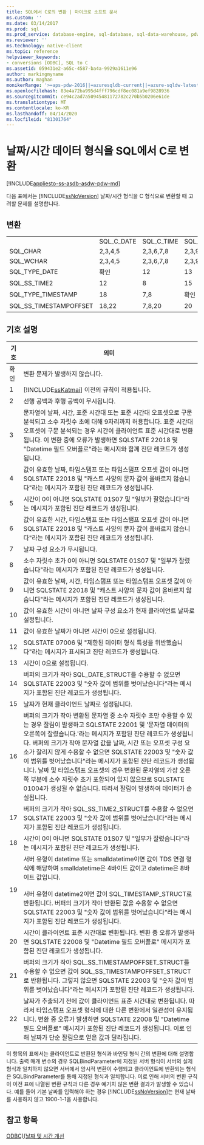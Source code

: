```yaml
---
title: SQL에서 C로의 변환 | 마이크로 소프트 문서
ms.custom: ''
ms.date: 03/14/2017
ms.prod: sql
ms.prod_service: database-engine, sql-database, sql-data-warehouse, pdw
ms.reviewer: ''
ms.technology: native-client
ms.topic: reference
helpviewer_keywords:
- conversions [ODBC], SQL to C
ms.assetid: 059431e2-a65c-4587-ba4a-9929a1611e96
author: markingmyname
ms.author: maghan
monikerRange: '>=aps-pdw-2016||=azuresqldb-current||=azure-sqldw-latest||>=sql-server-2016||=sqlallproducts-allversions||>=sql-server-linux-2017||=azuresqldb-mi-current'
ms.openlocfilehash: 83e4a72ba995d4fff796cdf8ec081a9ef9828936
ms.sourcegitcommit: ce94c2ad7a50945481172782c270b5b0206e61de
ms.translationtype: MT
ms.contentlocale: ko-KR
ms.lasthandoff: 04/14/2020
ms.locfileid: "81301764"
---
```

# <a name="datetime-data-type-conversions-from-sql-to-c"></a>날짜/시간 데이터 형식을 SQL에서 C로 변환
[!INCLUDE[appliesto-ss-asdb-asdw-pdw-md](../../includes/appliesto-ss-asdb-asdw-pdw-md.md)]

  다음 표에서는 [!INCLUDE[ssNoVersion](../../includes/ssnoversion-md.md)] 날짜/시간 형식을 C 형식으로 변환할 때 고려할 문제를 설명합니다.  
  
## <a name="conversions"></a>변환  
  
||||||||||  
|-|-|-|-|-|-|-|-|-|  
||SQL_C_DATE|SQL_C_TIME|SQL_C_TIMESTAMP|SQL_C_SS_TIME2|SQL_C_SS_TIMESTAMPOFFSET|SQL_C_BINARY|SQL_C_CHAR|SQL_C_WCHAR|  
|SQL_CHAR|2,3,4,5|2,3,6,7,8|2,3,9,10,11|2,3,6,7|2,3,9,10,11|1|1|1|  
|SQL_WCHAR|2,3,4,5|2,3,6,7,8|2,3,9,10,11|2,3,6,7|2,3,9,10,11|1|1|1|  
|SQL_TYPE_DATE|확인|12|13|12|13,23|14|16|16|  
|SQL_SS_TIME2|12|8|15|확인|10,23|17|16|16|  
|SQL_TYPE_TIMESTAMP|18|7,8|확인|7|23|19|16|16|  
|SQL_SS_TIMESTAMPOFFSET|18,22|7,8,20|20|7,20|확인|21|16|16|  
  
## <a name="key-to-symbols"></a>기호 설명  
  
|기호|의미|  
|------------|-------------|  
|확인|변환 문제가 발생하지 않습니다.|  
|1|[!INCLUDE[ssKatmai](../../includes/sskatmai-md.md)] 이전의 규칙이 적용됩니다.|  
|2|선행 공백과 후행 공백이 무시됩니다.|  
|3|문자열이 날짜, 시간, 표준 시간대 또는 표준 시간대 오프셋으로 구문 분석되고 소수 자릿수 초에 대해 9자리까지 허용합니다. 표준 시간대 오프셋이 구문 분석되는 경우 시간이 클라이언트 표준 시간대로 변환됩니다. 이 변환 중에 오류가 발생하면 SQLSTATE 22018 및 "Datetime 필드 오버플로"라는 메시지와 함께 진단 레코드가 생성됩니다.|  
|4|값이 유효한 날짜, 타임스탬프 또는 타임스탬프 오프셋 값이 아니면 SQLSTATE 22018 및 "캐스트 사양의 문자 값이 올바르지 않습니다"라는 메시지가 포함된 진단 레코드가 생성됩니다.|  
|5|시간이 0이 아니면 SQLSTATE 01S07 및 "일부가 잘렸습니다"라는 메시지가 포함된 진단 레코드가 생성됩니다.|  
|6|값이 유효한 시간, 타임스탬프 또는 타임스탬프 오프셋 값이 아니면 SQLSTATE 22018 및 "캐스트 사양의 문자 값이 올바르지 않습니다"라는 메시지가 포함된 진단 레코드가 생성됩니다.|  
|7|날짜 구성 요소가 무시됩니다.|  
|8|소수 자릿수 초가 0이 아니면 SQLSTATE 01S07 및 "일부가 잘렸습니다"라는 메시지가 포함된 진단 레코드가 생성됩니다.|  
|9|값이 유효한 날짜, 시간, 타임스탬프 또는 타임스탬프 오프셋 값이 아니면 SQLSTATE 22018 및 "캐스트 사양의 문자 값이 올바르지 않습니다"라는 메시지가 포함된 진단 레코드가 생성됩니다.|  
|10|값이 유효한 시간이 아니면 날짜 구성 요소가 현재 클라이언트 날짜로 설정됩니다.|  
|11|값이 유효한 날짜가 아니면 시간이 0으로 설정됩니다.|  
|12|SQLSTATE 07006 및 "제한된 데이터 형식 특성을 위반했습니다"라는 메시지가 표시되고 진단 레코드가 생성됩니다.|  
|13|시간이 0으로 설정됩니다.|  
|14|버퍼의 크기가 작아 SQL_DATE_STRUCT를 수용할 수 없으면 SQLSTATE 22003 및 "숫자 값이 범위를 벗어났습니다"라는 메시지가 포함된 진단 레코드가 생성됩니다.|  
|15|날짜가 현재 클라이언트 날짜로 설정됩니다.|  
|16|버퍼의 크기가 작아 변환된 문자열 중 소수 자릿수 초만 수용할 수 있는 경우 잘림이 발생하고 SQLSTATE 22001 및 '문자열 데이터의 오른쪽이 잘렸습니다.'라는 메시지가 포함된 진단 레코드가 생성됩니다. 버퍼의 크기가 작아 문자열 값을 날짜, 시간 또는 오프셋 구성 요소가 잘리지 않게 수용할 수 없으면 SQLSTATE 22003 및 "숫자 값이 범위를 벗어났습니다"라는 메시지가 포함된 진단 레코드가 생성됩니다. 날짜 및 타임스탬프 오프셋의 경우 변환된 문자열의 가장 오른쪽 부분에 소수 자릿수 초가 포함되어 있지 않으므로 SQLSTATE 01004가 생성될 수 없습니다. 따라서 잘림이 발생하여 데이터가 손실됩니다.|  
|17|버퍼의 크기가 작아 SQL_SS_TIME2_STRUCT를 수용할 수 없으면 SQLSTATE 22003 및 "숫자 값이 범위를 벗어났습니다"라는 메시지가 포함된 진단 레코드가 생성됩니다.|  
|18|시간이 0이 아니면 SQLSTATE 01S07 및 "일부가 잘렸습니다"라는 메시지가 포함된 진단 레코드가 생성됩니다.|  
|19|서버 유형이 datetime 또는 smalldatetime이면 값이 TDS 연결 형식에 해당하며 smalldatetime은 4바이트 값이고 datetime은 8바이트 값입니다.<br /><br /> 서버 유형이 datetime2이면 값이 SQL_TIMESTAMP_STRUCT로 반환됩니다. 버퍼의 크기가 작아 반환된 값을 수용할 수 없으면 SQLSTATE 22003 및 "숫자 값이 범위를 벗어났습니다"라는 메시지가 포함된 진단 레코드가 생성됩니다.|  
|20|시간이 클라이언트 표준 시간대로 변환됩니다. 변환 중 오류가 발생하면 SQLSTATE 22008 및 "Datetime 필드 오버플로" 메시지가 포함된 진단 레코드가 생성됩니다.|  
|21|버퍼의 크기가 작아 SQL_SS_TIMESTAMPOFFSET_STRUCT를 수용할 수 없으면 값이 SQL_SS_TIMESTAMPOFFSET_STRUCT로 반환됩니다. 그렇지 않으면 SQLSTATE 22003 및 "숫자 값이 범위를 벗어났습니다"라는 메시지가 포함된 진단 레코드가 생성됩니다.|  
|22|날짜가 추출되기 전에 값이 클라이언트 표준 시간대로 변환됩니다. 따라서 타임스탬프 오프셋 형식에 대한 다른 변환에서 일관성이 유지됩니다. 변환 중 오류가 발생하면 SQLSTATE 22008 및 "Datetime 필드 오버플로" 메시지가 포함된 진단 레코드가 생성됩니다. 이로 인해 날짜가 단순 잘림으로 얻은 값과 달라집니다.|  
  
 이 항목의 표에서는 클라이언트로 반환된 형식과 바인딩 형식 간의 변환에 대해 설명합니다. 출력 매개 변수의 경우 SQLBindParameter에 지정된 서버 형식이 서버의 실제 형식과 일치하지 않으면 서버에서 암시적 변환이 수행되고 클라이언트에 반환되는 형식은 SQLBindParameter를 통해 지정된 형식과 일치합니다. 이로 인해 서버의 변환 규칙이 이전 표에 나열된 변환 규칙과 다른 경우 예기치 않은 변환 결과가 발생할 수 있습니다. 예를 들어 기본 날짜를 입력해야 하는 경우 [!INCLUDE[ssNoVersion](../../includes/ssnoversion-md.md)]는 현재 날짜를 사용하지 않고 1900-1-1을 사용합니다.  
  
## <a name="see-also"></a>참고 항목  
 [ODBC&#41;&#40;날짜 및 시간 개선](../../relational-databases/native-client-odbc-date-time/date-and-time-improvements-odbc.md)  
  
  
